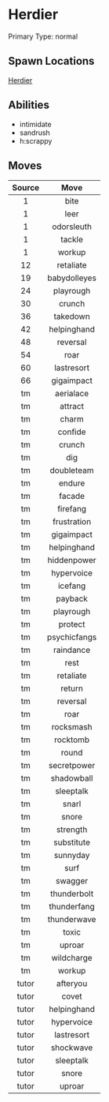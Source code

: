 # Herdier  
Primary Type: normal  
  
## Spawn Locations  
[Herdier](/data/spawn_presets/herdier.md)  
  
## Abilities  
  * intimidate
  * sandrush
  * h:scrappy
  
  
## Moves  
  
| Source | Move |  
|:---:|:---:|  
| 1 | bite |  
| 1 | leer |  
| 1 | odorsleuth |  
| 1 | tackle |  
| 1 | workup |  
| 12 | retaliate |  
| 19 | babydolleyes |  
| 24 | playrough |  
| 30 | crunch |  
| 36 | takedown |  
| 42 | helpinghand |  
| 48 | reversal |  
| 54 | roar |  
| 60 | lastresort |  
| 66 | gigaimpact |  
| tm | aerialace |  
| tm | attract |  
| tm | charm |  
| tm | confide |  
| tm | crunch |  
| tm | dig |  
| tm | doubleteam |  
| tm | endure |  
| tm | facade |  
| tm | firefang |  
| tm | frustration |  
| tm | gigaimpact |  
| tm | helpinghand |  
| tm | hiddenpower |  
| tm | hypervoice |  
| tm | icefang |  
| tm | payback |  
| tm | playrough |  
| tm | protect |  
| tm | psychicfangs |  
| tm | raindance |  
| tm | rest |  
| tm | retaliate |  
| tm | return |  
| tm | reversal |  
| tm | roar |  
| tm | rocksmash |  
| tm | rocktomb |  
| tm | round |  
| tm | secretpower |  
| tm | shadowball |  
| tm | sleeptalk |  
| tm | snarl |  
| tm | snore |  
| tm | strength |  
| tm | substitute |  
| tm | sunnyday |  
| tm | surf |  
| tm | swagger |  
| tm | thunderbolt |  
| tm | thunderfang |  
| tm | thunderwave |  
| tm | toxic |  
| tm | uproar |  
| tm | wildcharge |  
| tm | workup |  
| tutor | afteryou |  
| tutor | covet |  
| tutor | helpinghand |  
| tutor | hypervoice |  
| tutor | lastresort |  
| tutor | shockwave |  
| tutor | sleeptalk |  
| tutor | snore |  
| tutor | uproar |  
  
